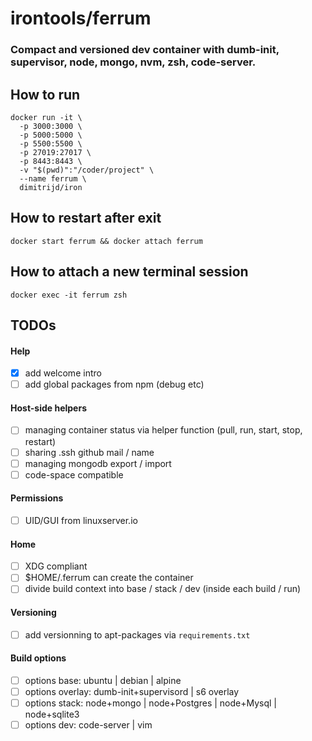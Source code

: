 # irontools/ferrum

### Compact and versioned dev container with dumb-init, supervisor, node, mongo, nvm, zsh, code-server.

## How to run

```
docker run -it \
  -p 3000:3000 \
  -p 5000:5000 \
  -p 5500:5500 \
  -p 27019:27017 \
  -p 8443:8443 \
  -v "$(pwd)":"/coder/project" \
  --name ferrum \
  dimitrijd/iron
```

## How to restart after exit

```
docker start ferrum && docker attach ferrum
```

## How to attach a new terminal session

```
docker exec -it ferrum zsh
```

## TODOs

#### Help

- [x] add welcome intro
- [ ] add global packages from npm (debug etc)

#### Host-side helpers

- [ ] managing container status via helper function (pull, run, start, stop, restart)
- [ ] sharing .ssh github mail / name
- [ ] managing mongodb export / import
- [ ] code-space compatible

#### Permissions

- [ ] UID/GUI from linuxserver.io

#### Home

- [ ] XDG compliant
- [ ] $HOME/.ferrum can create the container
- [ ] divide build context into base / stack / dev (inside each build / run)

#### Versioning

- [ ] add versionning to apt-packages via `requirements.txt`

#### Build options

- [ ] options base: ubuntu | debian | alpine
- [ ] options overlay: dumb-init+supervisord | s6 overlay
- [ ] options stack: node+mongo | node+Postgres | node+Mysql | node+sqlite3
- [ ] options dev: code-server | vim
